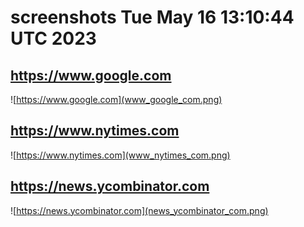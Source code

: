 # screenshots Tue May 16 13:10:44 UTC 2023
## https://www.google.com
![https://www.google.com](www_google_com.png)
 
## https://www.nytimes.com
![https://www.nytimes.com](www_nytimes_com.png)
 
## https://news.ycombinator.com
![https://news.ycombinator.com](news_ycombinator_com.png)
 

